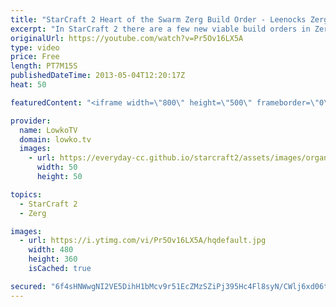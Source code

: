 ```yaml
---
title: "StarCraft 2 Heart of the Swarm Zerg Build Order - Leenocks Zergling Ultralisk Queen Strategy"
excerpt: "In StarCraft 2 there are a few new viable build orders in Zerg versus Protoss. In this episode of StarCraft 2 Heart of the Swarm study we take a look at a build order that Leenock recently executed during the Dreamhack StarCraft 2 event versus players such as NaNiwa.  Zerg Build Order 15hatch 16pool"
originalUrl: https://youtube.com/watch?v=Pr5Ov16LX5A
type: video
price: Free
length: PT7M15S
publishedDateTime: 2013-05-04T12:20:17Z
heat: 50

featuredContent: "<iframe width=\"800\" height=\"500\" frameborder=\"0\" src=\"https://www.youtube.com/embed/Pr5Ov16LX5A\" allow=\"accelerometer; autoplay; encrypted-media; gyroscope; picture-in-picture\" allowfullscreen></iframe>"

provider:
  name: LowkoTV
  domain: lowko.tv
  images:
    - url: https://everyday-cc.github.io/starcraft2/assets/images/organizations/lowko.tv-50x50.jpg
      width: 50
      height: 50

topics:
  - StarCraft 2
  - Zerg

images:
  - url: https://i.ytimg.com/vi/Pr5Ov16LX5A/hqdefault.jpg
    width: 480
    height: 360
    isCached: true

secured: "6f4sHNWwgNI2VE5DihH1bMcv9r51EcZMzSZiPj395Hc4Fl8syN/CWlj6xd06tTvuBP4F/zXXPqkhEHZ9X/mkpGEXofZIOCG0pM5t7pZHaKapjuZu3tB/V/baDJ0PEH7Vj6ahhkcYHcTN4z7+G4YHqCv1/PDCtkFyfOWDpYEFfKgi7PFDDuWWGXFtOFKDzXyzymkC0uSVGVSXjinO353NXYtEiaKPRbRdwPfZ7fl+jUHAiWwQUxFFCKPYzOMJKLhWDpIqBV30Buo92dm+fRzAz7Bu1RQkDBNK2CGd7Nc+mBOK/y9+L1k65sLZxbMHKNxS1Qrk8dLfy7+gkLS69h0ZgJF7VPVN4rR+qE6mNPOMXq76Wr48Vr6H44jszUuIcXo+513VIttepVACF1YQNxzKlECbBZA0C/nJqePrTUG2KEI=;+EfYOvEOwcSfOtipSZt0nA=="
---
```


